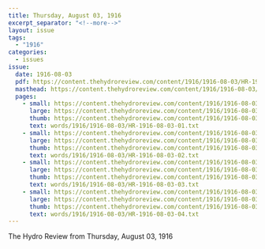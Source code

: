 ```yaml
---
title: Thursday, August 03, 1916
excerpt_separator: "<!--more-->"
layout: issue
tags:
  - "1916"
categories:
  - issues
issue:
  date: 1916-08-03
  pdf: https://content.thehydroreview.com/content/1916/1916-08-03/HR-1916-08-03.pdf
  masthead: https://content.thehydroreview.com/content/1916/1916-08-03/masthead/HR-1916-08-03.jpg
  pages:
    - small: https://content.thehydroreview.com/content/1916/1916-08-03/small/HR-1916-08-03-01.jpg
      large: https://content.thehydroreview.com/content/1916/1916-08-03/large/HR-1916-08-03-01.jpg
      thumb: https://content.thehydroreview.com/content/1916/1916-08-03/thumbnails/HR-1916-08-03-01.jpg
      text: words/1916/1916-08-03/HR-1916-08-03-01.txt
    - small: https://content.thehydroreview.com/content/1916/1916-08-03/small/HR-1916-08-03-02.jpg
      large: https://content.thehydroreview.com/content/1916/1916-08-03/large/HR-1916-08-03-02.jpg
      thumb: https://content.thehydroreview.com/content/1916/1916-08-03/thumbnails/HR-1916-08-03-02.jpg
      text: words/1916/1916-08-03/HR-1916-08-03-02.txt
    - small: https://content.thehydroreview.com/content/1916/1916-08-03/small/HR-1916-08-03-03.jpg
      large: https://content.thehydroreview.com/content/1916/1916-08-03/large/HR-1916-08-03-03.jpg
      thumb: https://content.thehydroreview.com/content/1916/1916-08-03/thumbnails/HR-1916-08-03-03.jpg
      text: words/1916/1916-08-03/HR-1916-08-03-03.txt
    - small: https://content.thehydroreview.com/content/1916/1916-08-03/small/HR-1916-08-03-04.jpg
      large: https://content.thehydroreview.com/content/1916/1916-08-03/large/HR-1916-08-03-04.jpg
      thumb: https://content.thehydroreview.com/content/1916/1916-08-03/thumbnails/HR-1916-08-03-04.jpg
      text: words/1916/1916-08-03/HR-1916-08-03-04.txt
---
```


The Hydro Review from Thursday, August 03, 1916

<!--more-->

